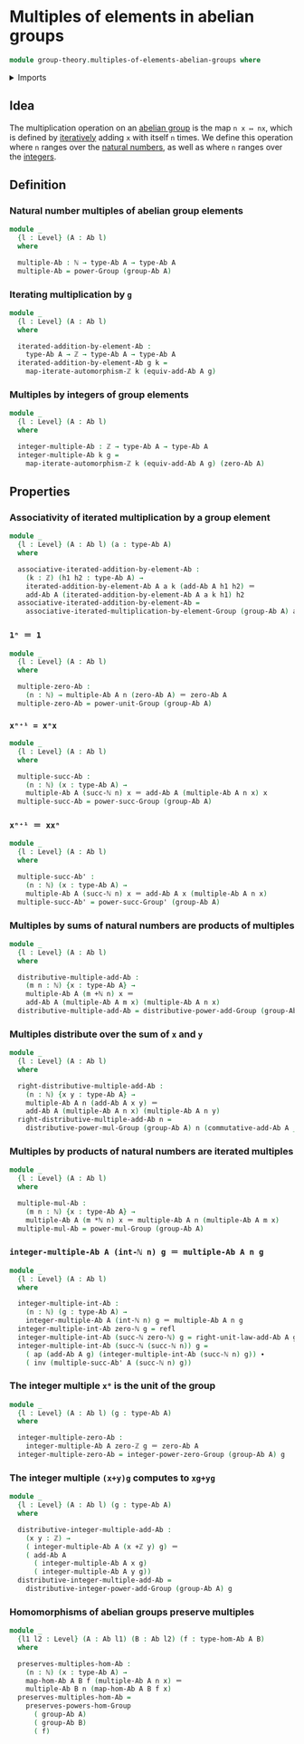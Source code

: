# Multiples of elements in abelian groups

```agda
module group-theory.multiples-of-elements-abelian-groups where
```

<details><summary>Imports</summary>

```agda
open import elementary-number-theory.addition-integers
open import elementary-number-theory.addition-natural-numbers
open import elementary-number-theory.integers
open import elementary-number-theory.multiplication-natural-numbers
open import elementary-number-theory.natural-numbers

open import foundation.action-on-identifications-functions
open import foundation.coproduct-types
open import foundation.dependent-pair-types
open import foundation.identity-types
open import foundation.iterating-automorphisms
open import foundation.universe-levels

open import group-theory.abelian-groups
open import group-theory.groups
open import group-theory.homomorphisms-abelian-groups
open import group-theory.powers-of-elements-groups

open import structured-types.initial-pointed-type-equipped-with-automorphism
```

</details>

## Idea

The multiplication operation on an
[abelian group](group-theory.abelian-groups.md) is the map `n x ↦ nx`, which is
defined by [iteratively](foundation.iterating-functions.md) adding `x` with
itself `n` times. We define this operation where `n` ranges over the
[natural numbers](elementary-number-theory.natural-numbers.md), as well as where
`n` ranges over the [integers](elementary-number-theory.integers.md).

## Definition

### Natural number multiples of abelian group elements

```agda
module _
  {l : Level} (A : Ab l)
  where

  multiple-Ab : ℕ → type-Ab A → type-Ab A
  multiple-Ab = power-Group (group-Ab A)
```

### Iterating multiplication by `g`

```agda
module _
  {l : Level} (A : Ab l)
  where

  iterated-addition-by-element-Ab :
    type-Ab A → ℤ → type-Ab A → type-Ab A
  iterated-addition-by-element-Ab g k =
    map-iterate-automorphism-ℤ k (equiv-add-Ab A g)
```

### Multiples by integers of group elements

```agda
module _
  {l : Level} (A : Ab l)
  where

  integer-multiple-Ab : ℤ → type-Ab A → type-Ab A
  integer-multiple-Ab k g =
    map-iterate-automorphism-ℤ k (equiv-add-Ab A g) (zero-Ab A)
```

## Properties

### Associativity of iterated multiplication by a group element

```agda
module _
  {l : Level} (A : Ab l) (a : type-Ab A)
  where

  associative-iterated-addition-by-element-Ab :
    (k : ℤ) (h1 h2 : type-Ab A) →
    iterated-addition-by-element-Ab A a k (add-Ab A h1 h2) ＝
    add-Ab A (iterated-addition-by-element-Ab A a k h1) h2
  associative-iterated-addition-by-element-Ab =
    associative-iterated-multiplication-by-element-Group (group-Ab A) a
```

### `1ⁿ ＝ 1`

```agda
module _
  {l : Level} (A : Ab l)
  where

  multiple-zero-Ab :
    (n : ℕ) → multiple-Ab A n (zero-Ab A) ＝ zero-Ab A
  multiple-zero-Ab = power-unit-Group (group-Ab A)
```

### `xⁿ⁺¹ = xⁿx`

```agda
module _
  {l : Level} (A : Ab l)
  where

  multiple-succ-Ab :
    (n : ℕ) (x : type-Ab A) →
    multiple-Ab A (succ-ℕ n) x ＝ add-Ab A (multiple-Ab A n x) x
  multiple-succ-Ab = power-succ-Group (group-Ab A)
```

### `xⁿ⁺¹ ＝ xxⁿ`

```agda
module _
  {l : Level} (A : Ab l)
  where

  multiple-succ-Ab' :
    (n : ℕ) (x : type-Ab A) →
    multiple-Ab A (succ-ℕ n) x ＝ add-Ab A x (multiple-Ab A n x)
  multiple-succ-Ab' = power-succ-Group' (group-Ab A)
```

### Multiples by sums of natural numbers are products of multiples

```agda
module _
  {l : Level} (A : Ab l)
  where

  distributive-multiple-add-Ab :
    (m n : ℕ) {x : type-Ab A} →
    multiple-Ab A (m +ℕ n) x ＝
    add-Ab A (multiple-Ab A m x) (multiple-Ab A n x)
  distributive-multiple-add-Ab = distributive-power-add-Group (group-Ab A)
```

### Multiples distribute over the sum of `x` and `y`

```agda
module _
  {l : Level} (A : Ab l)
  where

  right-distributive-multiple-add-Ab :
    (n : ℕ) {x y : type-Ab A} →
    multiple-Ab A n (add-Ab A x y) ＝
    add-Ab A (multiple-Ab A n x) (multiple-Ab A n y)
  right-distributive-multiple-add-Ab n =
    distributive-power-mul-Group (group-Ab A) n (commutative-add-Ab A _ _)
```

### Multiples by products of natural numbers are iterated multiples

```agda
module _
  {l : Level} (A : Ab l)
  where

  multiple-mul-Ab :
    (m n : ℕ) {x : type-Ab A} →
    multiple-Ab A (m *ℕ n) x ＝ multiple-Ab A n (multiple-Ab A m x)
  multiple-mul-Ab = power-mul-Group (group-Ab A)
```

### `integer-multiple-Ab A (int-ℕ n) g ＝ multiple-Ab A n g`

```agda
module _
  {l : Level} (A : Ab l)
  where

  integer-multiple-int-Ab :
    (n : ℕ) (g : type-Ab A) →
    integer-multiple-Ab A (int-ℕ n) g ＝ multiple-Ab A n g
  integer-multiple-int-Ab zero-ℕ g = refl
  integer-multiple-int-Ab (succ-ℕ zero-ℕ) g = right-unit-law-add-Ab A g
  integer-multiple-int-Ab (succ-ℕ (succ-ℕ n)) g =
    ( ap (add-Ab A g) (integer-multiple-int-Ab (succ-ℕ n) g)) ∙
    ( inv (multiple-succ-Ab' A (succ-ℕ n) g))
```

### The integer multiple `x⁰` is the unit of the group

```agda
module _
  {l : Level} (A : Ab l) (g : type-Ab A)
  where

  integer-multiple-zero-Ab :
    integer-multiple-Ab A zero-ℤ g ＝ zero-Ab A
  integer-multiple-zero-Ab = integer-power-zero-Group (group-Ab A) g
```

### The integer multiple `(x+y)g` computes to `xg+yg`

```agda
module _
  {l : Level} (A : Ab l) (g : type-Ab A)
  where

  distributive-integer-multiple-add-Ab :
    (x y : ℤ) →
    ( integer-multiple-Ab A (x +ℤ y) g) ＝
    ( add-Ab A
      ( integer-multiple-Ab A x g)
      ( integer-multiple-Ab A y g))
  distributive-integer-multiple-add-Ab =
    distributive-integer-power-add-Group (group-Ab A) g
```

### Homomorphisms of abelian groups preserve multiples

```agda
module _
  {l1 l2 : Level} (A : Ab l1) (B : Ab l2) (f : type-hom-Ab A B)
  where

  preserves-multiples-hom-Ab :
    (n : ℕ) (x : type-Ab A) →
    map-hom-Ab A B f (multiple-Ab A n x) ＝
    multiple-Ab B n (map-hom-Ab A B f x)
  preserves-multiples-hom-Ab =
    preserves-powers-hom-Group
      ( group-Ab A)
      ( group-Ab B)
      ( f)
```
